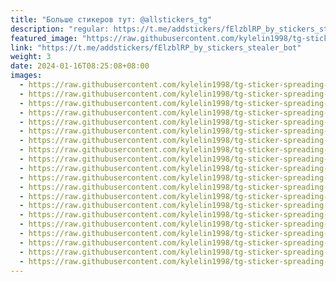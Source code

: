 ```yaml
---
title: "Больше стикеров тут: @allstickers_tg"
description: "regular: https://t.me/addstickers/fElzblRP_by_stickers_stealer_bot"
featured_image: "https://raw.githubusercontent.com/kylelin1998/tg-sticker-spreading-worldwide-images/main/img/09c2f800-96d5-45f0-88dc-7ae8c2e03745.jpg"
link: "https://t.me/addstickers/fElzblRP_by_stickers_stealer_bot"
weight: 3
date: 2024-01-16T08:25:08+08:00
images:
  - https://raw.githubusercontent.com/kylelin1998/tg-sticker-spreading-worldwide-images/main/img/09c2f800-96d5-45f0-88dc-7ae8c2e03745.jpg
  - https://raw.githubusercontent.com/kylelin1998/tg-sticker-spreading-worldwide-images/main/img/b5c8c829-05b8-4c16-aabe-6e6a4b57c8e2.jpg
  - https://raw.githubusercontent.com/kylelin1998/tg-sticker-spreading-worldwide-images/main/img/9255c69f-1e78-43e9-9223-5f95df1c38d9.jpg
  - https://raw.githubusercontent.com/kylelin1998/tg-sticker-spreading-worldwide-images/main/img/94a4cdc6-3fea-471f-b48b-6d2cd685863a.jpg
  - https://raw.githubusercontent.com/kylelin1998/tg-sticker-spreading-worldwide-images/main/img/fd42b7bf-4f27-4a32-83e2-7be2952bfbf4.jpg
  - https://raw.githubusercontent.com/kylelin1998/tg-sticker-spreading-worldwide-images/main/img/76b1f081-0573-491c-8250-ccabb218b5c1.jpg
  - https://raw.githubusercontent.com/kylelin1998/tg-sticker-spreading-worldwide-images/main/img/b486bf8a-bec5-459b-a74e-b51819573ce2.jpg
  - https://raw.githubusercontent.com/kylelin1998/tg-sticker-spreading-worldwide-images/main/img/7936d4ab-126e-4cf6-a086-ecae192b58fc.jpg
  - https://raw.githubusercontent.com/kylelin1998/tg-sticker-spreading-worldwide-images/main/img/f2e0484a-452e-424d-b087-e5d3a599c463.jpg
  - https://raw.githubusercontent.com/kylelin1998/tg-sticker-spreading-worldwide-images/main/img/4bd8dc06-0bcd-4951-9f05-c491adf2c9ec.jpg
  - https://raw.githubusercontent.com/kylelin1998/tg-sticker-spreading-worldwide-images/main/img/55f7d16c-c3fe-4e4c-82d0-aacc72f3f135.jpg
  - https://raw.githubusercontent.com/kylelin1998/tg-sticker-spreading-worldwide-images/main/img/e4bf90a8-df9c-459b-9bbc-80a7b22b3d08.jpg
  - https://raw.githubusercontent.com/kylelin1998/tg-sticker-spreading-worldwide-images/main/img/b009c44a-282a-43d2-85b7-9c19917a8620.jpg
  - https://raw.githubusercontent.com/kylelin1998/tg-sticker-spreading-worldwide-images/main/img/3c2cfdea-078c-40a7-87ff-885ebb2a124c.jpg
  - https://raw.githubusercontent.com/kylelin1998/tg-sticker-spreading-worldwide-images/main/img/00e83b2e-268b-4681-806b-d9f058fa04b8.jpg
  - https://raw.githubusercontent.com/kylelin1998/tg-sticker-spreading-worldwide-images/main/img/b2eb52a0-f45e-4a7c-bbed-eb3d71d24e16.jpg
  - https://raw.githubusercontent.com/kylelin1998/tg-sticker-spreading-worldwide-images/main/img/dab3a8cd-c0f8-4978-b829-d842643ff9c1.jpg
  - https://raw.githubusercontent.com/kylelin1998/tg-sticker-spreading-worldwide-images/main/img/477bfd1c-604a-4d9c-8709-2e0a6120a626.jpg
  - https://raw.githubusercontent.com/kylelin1998/tg-sticker-spreading-worldwide-images/main/img/1d5b457f-2b0c-4717-8533-ad19fe0b93d0.jpg
  - https://raw.githubusercontent.com/kylelin1998/tg-sticker-spreading-worldwide-images/main/img/80cfaaa1-0c59-4c7f-a6fd-35417af76492.jpg
---
```

